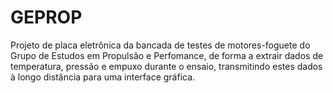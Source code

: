 # GEPROP
Projeto de placa eletrônica da bancada de testes de motores-foguete do Grupo de Estudos em Propulsão e Perfomance, de forma a extrair dados de temperatura, pressão e empuxo durante o ensaio, transmitindo estes dados à longo distância para uma interface gráfica.
